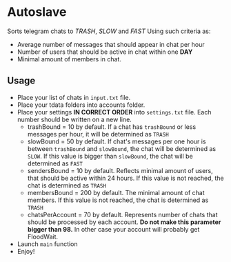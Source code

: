 # Autoslave

Sorts telegram chats to *TRASH*, *SLOW* and *FAST* Using such criteria as:
- Average number of messages that should appear in chat per hour
- Number of users that should be active in chat within one **DAY**
- Minimal amount of members in chat.
## Usage
* Place your list of chats in `input.txt` file.
* Place your tdata folders into accounts folder.
* Place your settings **IN CORRECT ORDER** into `settings.txt` file.
Each number should be written on a new line.
    - trashBound = 10 by default. If a chat has `trashBound` or less
    messages per hour, it will be determined as `TRASH`
    - slowBound = 50 by default. If chat's messages per one hour is
    between `trashBound` and `slowBound`, the chat will be determined
    as `SLOW`. If this value is bigger than `slowBound`, the chat
    will be determined as `FAST`
    - sendersBound = 10 by default. Reflects minimal amount of users,
    that should be active within 24 hours. If this value is not reached,
    the chat is determined as `TRASH`
    - membersBound = 200 by default. The minimal amount of chat members.
    If this value is not reached, the chat is determined as `TRASH`
    - chatsPerAccount = 70 by default. Represents number of chats that
    should be processed by each account. **Do not make this parameter bigger than 98.**
    In other case your account will probably get FloodWait.
* Launch `main` function
* Enjoy!
